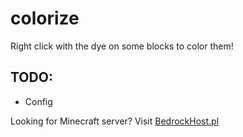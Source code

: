 # colorize
Right click with the dye on some blocks to color them!

## TODO:
- Config

Looking for Minecraft server? Visit [BedrockHost.pl](https://bedrockhost.pl/)
